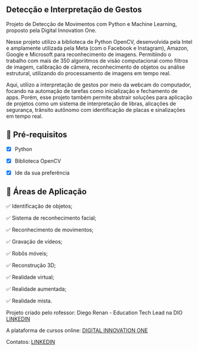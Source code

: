 <h2>
Detecção e Interpretação de Gestos
</h2>

<p> Projeto de Detecção de Movimentos com Python e Machine Learning, proposto pela Digital Innovation One.

Nesse projeto utilizo a biblioteca de Python OpenCV, desenvolvida pela Intel e amplamente utilizada pela Meta (com o Facebook e Instagram), Amazon, Google e Microsoft para reconhecimento de imagens. Permitiindo o trabalho com mais de 350 algoriitmos de visão computacional como filtros de imagem, calibração de câmera, reconhecimento de objetos ou análise estrutural, utilizando do processamento de imagens em tempo real.

Aqui, utilizo a interpretação de gestos por meio da webcam do computador, focando na automação de tarefas como inicialização e fechamento de apps. Porém, esse projeto também permite abstrair soluções para aplicação de projetos como um sistema de interpretação de libras, alicações de segurança, trânsito autônomo com identificação de placas e sinalizações em tempo real.

<h2>
🛑 Pré-requisitos
</h2>

- [x] Python
- [x] Biblioteca OpenCV
- [x] Ide da sua preferência


<h2>
🛑 Áreas de Aplicação
</h2>

✅ Identificação de objetos; 

✅ Sistema de reconhecimento facial;

✅ Reconhecimento de movimentos;

✅ Gravação de vídeos;

✅ Robôs móveis;

✅ Reconstrução 3D;

✅ Realidade virtual;

✅ Realidade aumentada;

✅ Realidade mista.

Projeto criado pelo rofessor: Diego Renan - Education Tech Lead na DIO <a href="https://www.linkedin.com/in/diego-renan-bruno-48194484/"> LINKEDIN </a>

A plataforma de cursos online: <a href="https://web.dio.me"> DIGITAL INNOVATION ONE </a>


Contatos: <a href="https://www.linkedin.com/in/nicole-ferreira-929b841a0/"> LINKEDIN </a>

